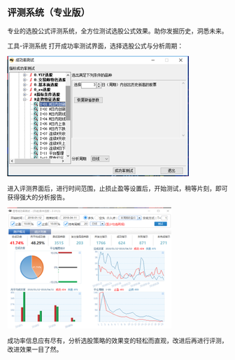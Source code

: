 ## 评测系统（专业版）
专业的选股公式评测系统，全方位测试选股公式效果。助你发掘历史，洞悉未来。

工具-评测系统 打开成功率测试界面，选择选股公式与分析周期：

![](/assets/15161.png)

进入评测界面后，进行时间范围，止损止盈等设置后，开始测试，稍等片刻，即可获得强大的分析报告。

![](/assets/15162.png)

成功率信息应有尽有，分析选股策略的效果变的轻松而直观，改进后再进行评测，改进效果一目了然。
